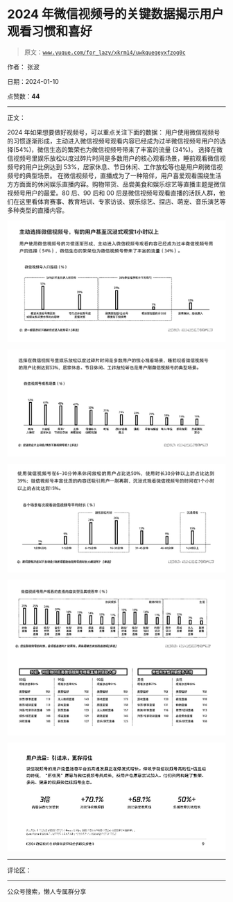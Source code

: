 # 2024 年微信视频号的关键数据揭示用户观看习惯和喜好

> 原文：[`www.yuque.com/for_lazy/xkrm14/uwkquegeyxfzog0c`](https://www.yuque.com/for_lazy/xkrm14/uwkquegeyxfzog0c)

作者： 张波

日期：2024-01-10

点赞数：**44**

* * *

正文：

2024 年如果想要做好视频号，可以重点关注下面的数据：
用户使用微信视频号的习惯逐渐形成，主动进入微信视频号观看内容已经成为过半微信视频号用户的选择(54%)，微信生态的繁荣也为微信视频号带来了丰富的流量
(34%)。
选择在微信视频号里娱乐放松以度过碎片时间是多数用户的核心观看场景，睡前观看微信视频号的用户比例达到 53%，居家休息、节日休闲、工作放松等也是用户刷微信视频号的典型场景。
在微信视频号，直播成为了一种陪伴，用户喜爱观看围绕生活方方面面的休闲娱乐直播内容。购物带货、品尝美食和娱乐综艺等直播主题是微信视频号用户的最爱。80 后、90 后和 00 后是微信视频号观看直播的活跃人群，他们在这里看体育赛事、教育培训、专家访谈、娱乐综艺、探店、萌宠、音乐演艺等多种类型的直播内容。

![](img/62d1bbf8e0f5e66dd34207698e7026b5.png)

![](img/947df0355ced8148e8c5c20ac6fc8fa0.png)

![](img/296cea22d098214e4519a79ab2edf60c.png)

![](img/6d8ebac20648bf3a39d91216f2434875.png)

![](img/19a08a7da4c45a00998f0ef3a0ac8e38.png)

* * *

评论区：

* * *

公众号搜索，懒人专属群分享